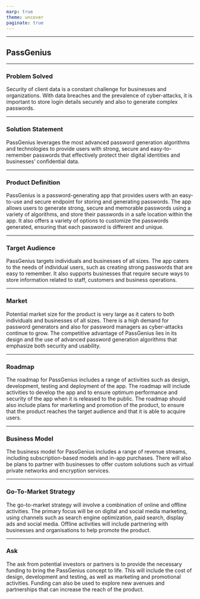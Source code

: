 ```yaml
---
marp: true
theme: uncover
paginate: true
---
```

---
## PassGenius

---
### Problem Solved
Security of client data is a constant challenge for businesses and organizations. With data breaches and the prevalence of cyber-attacks, it is important to store login details securely and also to generate complex passwords. 

---
### Solution Statement
PassGenius leverages the most advanced password generation algorithms and technologies to provide users with strong, secure and easy-to-remember passwords that effectively protect their digital identities and businesses’ confidential data.

---
### Product Definition
PassGenius is a password-generating app that provides users with an easy-to-use and secure endpoint for storing and generating passwords. The app allows users to generate strong, secure and memorable passwords using a variety of algorithms, and store their passwords in a safe location within the app. It also offers a variety of options to customize the passwords generated, ensuring that each password is different and unique.

---
### Target Audience 
PassGenius targets individuals and businesses of all sizes. The app caters to the needs of individual users, such as creating strong passwords that are easy to remember. It also supports businesses that require secure ways to store information related to staff, customers and business operations. 

---
### Market 
Potential market size for the product is very large as it caters to both individuals and businesses of all sizes. There is a high demand for password generators and also for password managers as cyber-attacks continue to grow. The competitive advantage of PassGenius lies in its design and the use of advanced password generation algorithms that emphasize both security and usability. 

---
### Roadmap 
The roadmap for PassGenius includes a range of activities such as design, development, testing and deployment of the app. The roadmap will include activities to develop the app and to ensure optimum performance and security of the app when it is released to the public. The roadmap should also include plans for marketing and promotion of the product, to ensure that the product reaches the target audience and that it is able to acquire users.

---
### Business Model 
The business model for PassGenius includes a range of revenue streams, including subscription-based models and in-app purchases. There will also be plans to partner with businesses to offer custom solutions such as virtual private networks and encryption services.

---
### Go-To-Market Strategy 
The go-to-market strategy will involve a combination of online and offline activities. The primary focus will be on digital and social media marketing, using channels such as search engine optimization, paid search, display ads and social media. Offline activities will include partnering with businesses and organisations to help promote the product.

---
### Ask
The ask from potential investors or partners is to provide the necessary funding to bring the PassGenius concept to life. This will include the cost of design, development and testing, as well as marketing and promotional activities. Funding can also be used to explore new avenues and partnerships that can increase the reach of the product.
  
